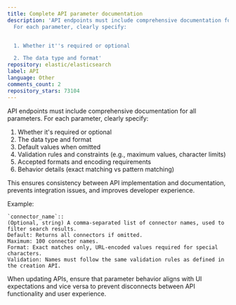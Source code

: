 ```yaml
---
title: Complete API parameter documentation
description: 'API endpoints must include comprehensive documentation for all parameters.
  For each parameter, clearly specify:


  1. Whether it''s required or optional

  2. The data type and format'
repository: elastic/elasticsearch
label: API
language: Other
comments_count: 2
repository_stars: 73104
---
```


API endpoints must include comprehensive documentation for all parameters. For each parameter, clearly specify:

1. Whether it's required or optional
2. The data type and format
3. Default values when omitted
4. Validation rules and constraints (e.g., maximum values, character limits)
5. Accepted formats and encoding requirements
6. Behavior details (exact matching vs pattern matching)

This ensures consistency between API implementation and documentation, prevents integration issues, and improves developer experience.

Example:
```
`connector_name`::
(Optional, string) A comma-separated list of connector names, used to filter search results.
Default: Returns all connectors if omitted.
Maximum: 100 connector names.
Format: Exact matches only, URL-encoded values required for special characters.
Validation: Names must follow the same validation rules as defined in the creation API.
```

When updating APIs, ensure that parameter behavior aligns with UI expectations and vice versa to prevent disconnects between API functionality and user experience.
